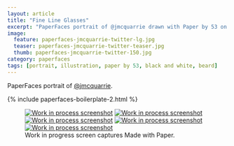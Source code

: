 ```yaml
---
layout: article
title: "Fine Line Glasses"
excerpt: "PaperFaces portrait of @jmcquarrie drawn with Paper by 53 on an iPad."
image: 
  feature: paperfaces-jmcquarrie-twitter-lg.jpg
  teaser: paperfaces-jmcquarrie-twitter-teaser.jpg
  thumb: paperfaces-jmcquarrie-twitter-150.jpg
category: paperfaces
tags: [portrait, illustration, paper by 53, black and white, beard]
---
```


PaperFaces portrait of [@jmcquarrie](http://twitter.com/jmcquarrie).

{% include paperfaces-boilerplate-2.html %}

<figure class="third">
  <a href="{{ site.url }}/images/paperfaces-jmcquarrie-process-1-lg.jpg"><img src="{{ site.url }}/images/paperfaces-jmcquarrie-process-1-600.jpg" alt="Work in process screenshot"></a>
  <a href="{{ site.url }}/images/paperfaces-jmcquarrie-process-2-lg.jpg"><img src="{{ site.url }}/images/paperfaces-jmcquarrie-process-2-600.jpg" alt="Work in process screenshot"></a>
  <a href="{{ site.url }}/images/paperfaces-jmcquarrie-process-3-lg.jpg"><img src="{{ site.url }}/images/paperfaces-jmcquarrie-process-3-600.jpg" alt="Work in process screenshot"></a>
  <a href="{{ site.url }}/images/paperfaces-jmcquarrie-process-4-lg.jpg"><img src="{{ site.url }}/images/paperfaces-jmcquarrie-process-4-600.jpg" alt="Work in process screenshot"></a>
  <a href="{{ site.url }}/images/paperfaces-jmcquarrie-process-4-lg.jpg"><img src="{{ site.url }}/images/paperfaces-jmcquarrie-process-4-600.jpg" alt="Work in process screenshot"></a>
  <figcaption>Work in progress screen captures Made with Paper.</figcaption>
</figure>